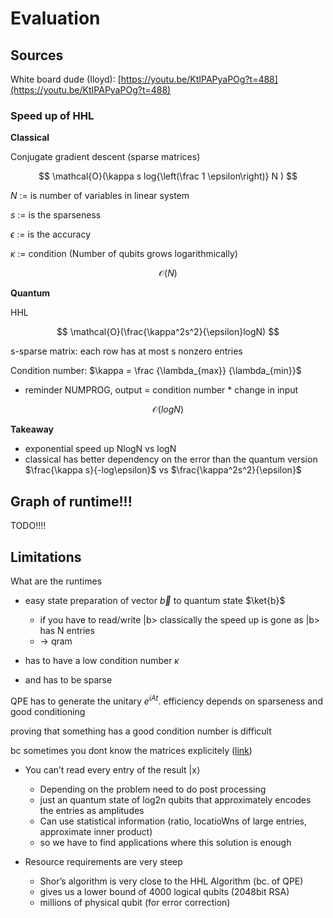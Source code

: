 # Evaluation

## Sources

White board dude (Iloyd): [https://youtu.be/KtIPAPyaPOg?t=488](https://youtu.be/KtIPAPyaPOg?t=488)

### Speed up of HHL

**Classical** 

Conjugate gradient descent (sparse matrices)

$$
\mathcal{O}(\kappa s log{\left(\frac 1 \epsilon\right)} N )
$$

$N$ := is number of variables in linear system

$s$ := is the sparseness                                                                   

$\epsilon$ := is the accuracy                                                            

$\kappa$ := condition (Number of qubits grows logarithmically)

$$
\mathcal{O}( N )
$$

**Quantum**

HHL

$$
\mathcal{O}(\frac{\kappa^2s^2}{\epsilon}logN)
$$

s-sparse matrix: each row has at most s nonzero entries

Condition number: $\kappa = \frac {\lambda_{max}} {\lambda_{min}}$

- reminder NUMPROG, output = condition number * change in input

$$
\mathcal{O}(logN)
$$

**Takeaway**

- exponential speed up NlogN vs logN
- classical has better dependency on the error than the quantum version $\frac{\kappa s}{-log\epsilon}$ vs $\frac{\kappa^2s^2}{\epsilon}$

## Graph of runtime!!!

TODO!!!!

## Limitations

What are the runtimes

- easy state preparation of vector $\vec b$ to quantum state $\ket{b}$
    - if you have to read/write |b> classically the speed up is gone as |b> has N entries
    - → qram

- has to have a low condition number $\kappa$
- and has to be sparse

QPE has to generate the unitary $e^{iAt}$. efficiency depends on sparseness and good conditioning

proving that something has a good condition number is difficult

bc sometimes you dont know the matrices explicitely ([link](https://arxiv.org/abs/1808.09266))

 

- You can’t read every entry of the result |x⟩
    - Depending on the problem need to do post processing
    - just an quantum state of log2n qubits that approximately encodes the entries as amplitudes
    - Can use statistical information (ratio, locatioWns of large entries, approximate inner product)
    - so we have to find applications where this solution is enough

- Resource requirements are very steep
    - Shor’s algorithm is very close to the HHL Algorithm (bc. of QPE)
    - gives us a lower bound of 4000 logical qubits (2048bit RSA)
    - millions of physical qubit (for error correction)